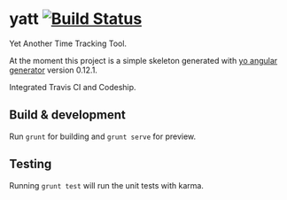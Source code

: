 # yatt [![Build Status](https://travis-ci.org/carfi/yatt.svg?branch=master)](https://travis-ci.org/carfi/yatt) 
Yet Another Time Tracking Tool.

At the moment this project is a simple skeleton generated with [yo angular generator](https://github.com/yeoman/generator-angular)
version 0.12.1.

Integrated Travis CI and Codeship.

## Build & development

Run `grunt` for building and `grunt serve` for preview.

## Testing

Running `grunt test` will run the unit tests with karma.
